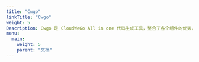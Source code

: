 ```yaml
---
title: "Cwgo"
linkTitle: "Cwgo"
weight: 5
Description: Cwgo 是 CloudWeGo All in one 代码生成工具，整合了各个组件的优势，以提高开发者的体验。
menu:
  main:
    weight: 5
    parent: "文档"
---
```

